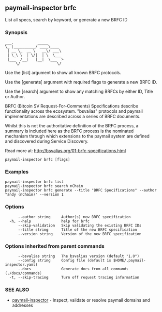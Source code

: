 ## paymail-inspector brfc

List all specs, search by keyword, or generate a new BRFC ID

### Synopsis

```
___.           _____       
\_ |__________/ ____\____  
 | __ \_  __ \   __\/ ___\ 
 | \_\ \  | \/|  | \  \___ 
 |___  /__|   |__|  \___  >
     \/                 \/
```

Use the [list] argument to show all known BRFC protocols.

Use the [generate] argument with required flags to generate a new BRFC ID.

Use the [search] argument to show any matching BRFCs by either ID, Title or Author.

BRFC (Bitcoin SV Request-For-Comments) Specifications describe functionality across the ecosystem. 
"bsvalias" protocols and paymail implementations are described across a series of BRFC documents.

Whilst this is not the authoritative definition of the BRFC process, a summary is included here 
as the BRFC process is the nominated mechanism through which extensions to the paymail system 
are defined and discovered during Service Discovery.

Read more at: http://bsvalias.org/01-brfc-specifications.html

```
paymail-inspector brfc [flags]
```

### Examples

```
paymail-inspector brfc list
paymail-inspector brfc search nChain
paymail-inspector brfc generate --title "BRFC Specifications" --author "andy (nChain)" --version 1
```

### Options

```
      --author string     Author(s) new BRFC specification
  -h, --help              help for brfc
      --skip-validation   Skip validating the existing BRFC IDs
      --title string      Title of the new BRFC specification
      --version string    Version of the new BRFC specification
```

### Options inherited from parent commands

```
      --bsvalias string   The bsvalias version (default "1.0")
      --config string     Config file (default is $HOME/.paymail-inspector.yaml)
      --docs              Generate docs from all commands (./docs/commands)
  -t, --skip-tracing      Turn off request tracing information
```

### SEE ALSO

* [paymail-inspector](paymail-inspector.md)	 - Inspect, validate or resolve paymail domains and addresses

